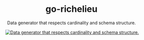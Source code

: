 <div align="center">
  <h1>go-richelieu</h1>
  <p>Data generator that respects cardinality and schema structure.</p>
  <img source=""/>
  <a href="https://coveralls.io/github/estebgonza/go-richelieu" title="Data generator that respects cardinality and schema structure.">
    <img src="https://github.com/estebgonza/go-richelieu/workflows/Go/badge.svg" alt="Data generator that respects cardinality and schema structure."/>
  </a>
</div>
